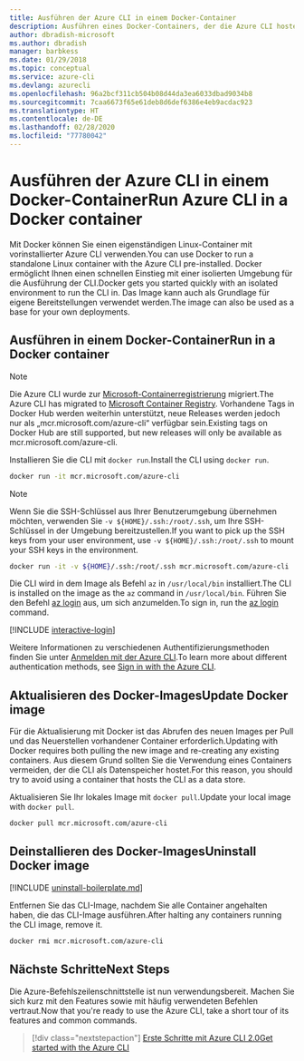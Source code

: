 ```yaml
---
title: Ausführen der Azure CLI in einem Docker-Container
description: Ausführen eines Docker-Containers, der die Azure CLI hostet
author: dbradish-microsoft
ms.author: dbradish
manager: barbkess
ms.date: 01/29/2018
ms.topic: conceptual
ms.service: azure-cli
ms.devlang: azurecli
ms.openlocfilehash: 96a2bcf311cb504b08d44da3ea6033dbad9034b8
ms.sourcegitcommit: 7caa6673f65e61deb8d6def6386e4eb9acdac923
ms.translationtype: HT
ms.contentlocale: de-DE
ms.lasthandoff: 02/28/2020
ms.locfileid: "77780042"
---
```

# <a name="run-azure-cli-in-a-docker-container"></a><span data-ttu-id="e04d3-103">Ausführen der Azure CLI in einem Docker-Container</span><span class="sxs-lookup"><span data-stu-id="e04d3-103">Run Azure CLI in a Docker container</span></span>

<span data-ttu-id="e04d3-104">Mit Docker können Sie einen eigenständigen Linux-Container mit vorinstallierter Azure CLI verwenden.</span><span class="sxs-lookup"><span data-stu-id="e04d3-104">You can use Docker to run a standalone Linux container with the Azure CLI pre-installed.</span></span> <span data-ttu-id="e04d3-105">Docker ermöglicht Ihnen einen schnellen Einstieg mit einer isolierten Umgebung für die Ausführung der CLI.</span><span class="sxs-lookup"><span data-stu-id="e04d3-105">Docker gets you started quickly with an isolated environment to run the CLI in.</span></span> <span data-ttu-id="e04d3-106">Das Image kann auch als Grundlage für eigene Bereitstellungen verwendet werden.</span><span class="sxs-lookup"><span data-stu-id="e04d3-106">The image can also be used as a base for your own deployments.</span></span>

## <a name="run-in-a-docker-container"></a><span data-ttu-id="e04d3-107">Ausführen in einem Docker-Container</span><span class="sxs-lookup"><span data-stu-id="e04d3-107">Run in a Docker container</span></span>

> [!NOTE]
> <span data-ttu-id="e04d3-108">Die Azure CLI wurde zur [Microsoft-Containerregistrierung](https://azure.microsoft.com/services/container-registry) migriert.</span><span class="sxs-lookup"><span data-stu-id="e04d3-108">The Azure CLI has migrated to [Microsoft Container Registry](https://azure.microsoft.com/services/container-registry).</span></span> <span data-ttu-id="e04d3-109">Vorhandene Tags in Docker Hub werden weiterhin unterstützt, neue Releases werden jedoch nur als „mcr.microsoft.com/azure-cli“ verfügbar sein.</span><span class="sxs-lookup"><span data-stu-id="e04d3-109">Existing tags on Docker Hub are still supported, but new releases will only be available as mcr.microsoft.com/azure-cli.</span></span>

<span data-ttu-id="e04d3-110">Installieren Sie die CLI mit `docker run`.</span><span class="sxs-lookup"><span data-stu-id="e04d3-110">Install the CLI using `docker run`.</span></span>

   ```bash
   docker run -it mcr.microsoft.com/azure-cli
   ```

> [!NOTE]
> <span data-ttu-id="e04d3-111">Wenn Sie die SSH-Schlüssel aus Ihrer Benutzerumgebung übernehmen möchten, verwenden Sie `-v ${HOME}/.ssh:/root/.ssh`, um Ihre SSH-Schlüssel in der Umgebung bereitzustellen.</span><span class="sxs-lookup"><span data-stu-id="e04d3-111">If you want to pick up the SSH keys from your user environment, use `-v ${HOME}/.ssh:/root/.ssh` to mount your SSH keys in the environment.</span></span>
>
> ```bash
> docker run -it -v ${HOME}/.ssh:/root/.ssh mcr.microsoft.com/azure-cli
> ```

<span data-ttu-id="e04d3-112">Die CLI wird in dem Image als Befehl `az` in `/usr/local/bin` installiert.</span><span class="sxs-lookup"><span data-stu-id="e04d3-112">The CLI is installed on the image as the `az` command in `/usr/local/bin`.</span></span> <span data-ttu-id="e04d3-113">Führen Sie den Befehl [az login](/cli/azure/reference-index#az-login) aus, um sich anzumelden.</span><span class="sxs-lookup"><span data-stu-id="e04d3-113">To sign in, run the [az login](/cli/azure/reference-index#az-login) command.</span></span>

[!INCLUDE [interactive-login](includes/interactive-login.md)]

<span data-ttu-id="e04d3-114">Weitere Informationen zu verschiedenen Authentifizierungsmethoden finden Sie unter [Anmelden mit der Azure CLI](authenticate-azure-cli.md).</span><span class="sxs-lookup"><span data-stu-id="e04d3-114">To learn more about different authentication methods, see [Sign in with the Azure CLI](authenticate-azure-cli.md).</span></span>

## <a name="update-docker-image"></a><span data-ttu-id="e04d3-115">Aktualisieren des Docker-Images</span><span class="sxs-lookup"><span data-stu-id="e04d3-115">Update Docker image</span></span>

<span data-ttu-id="e04d3-116">Für die Aktualisierung mit Docker ist das Abrufen des neuen Images per Pull und das Neuerstellen vorhandener Container erforderlich.</span><span class="sxs-lookup"><span data-stu-id="e04d3-116">Updating with Docker requires both pulling the new image and re-creating any existing containers.</span></span> <span data-ttu-id="e04d3-117">Aus diesem Grund sollten Sie die Verwendung eines Containers vermeiden, der die CLI als Datenspeicher hostet.</span><span class="sxs-lookup"><span data-stu-id="e04d3-117">For this reason, you should try to avoid using a container that hosts the CLI as a data store.</span></span>

<span data-ttu-id="e04d3-118">Aktualisieren Sie Ihr lokales Image mit `docker pull`.</span><span class="sxs-lookup"><span data-stu-id="e04d3-118">Update your local image with `docker pull`.</span></span>

```bash
docker pull mcr.microsoft.com/azure-cli
```

## <a name="uninstall-docker-image"></a><span data-ttu-id="e04d3-119">Deinstallieren des Docker-Images</span><span class="sxs-lookup"><span data-stu-id="e04d3-119">Uninstall Docker image</span></span>

[!INCLUDE [uninstall-boilerplate.md](includes/uninstall-boilerplate.md)]

<span data-ttu-id="e04d3-120">Entfernen Sie das CLI-Image, nachdem Sie alle Container angehalten haben, die das CLI-Image ausführen.</span><span class="sxs-lookup"><span data-stu-id="e04d3-120">After halting any containers running the CLI image, remove it.</span></span>

```bash
docker rmi mcr.microsoft.com/azure-cli
```

## <a name="next-steps"></a><span data-ttu-id="e04d3-121">Nächste Schritte</span><span class="sxs-lookup"><span data-stu-id="e04d3-121">Next Steps</span></span>

<span data-ttu-id="e04d3-122">Die Azure-Befehlszeilenschnittstelle ist nun verwendungsbereit. Machen Sie sich kurz mit den Features sowie mit häufig verwendeten Befehlen vertraut.</span><span class="sxs-lookup"><span data-stu-id="e04d3-122">Now that you're ready to use the Azure CLI, take a short tour of its features and common commands.</span></span>

> [!div class="nextstepaction"]
> [<span data-ttu-id="e04d3-123">Erste Schritte mit Azure CLI 2.0</span><span class="sxs-lookup"><span data-stu-id="e04d3-123">Get started with the Azure CLI</span></span>](get-started-with-azure-cli.md)
